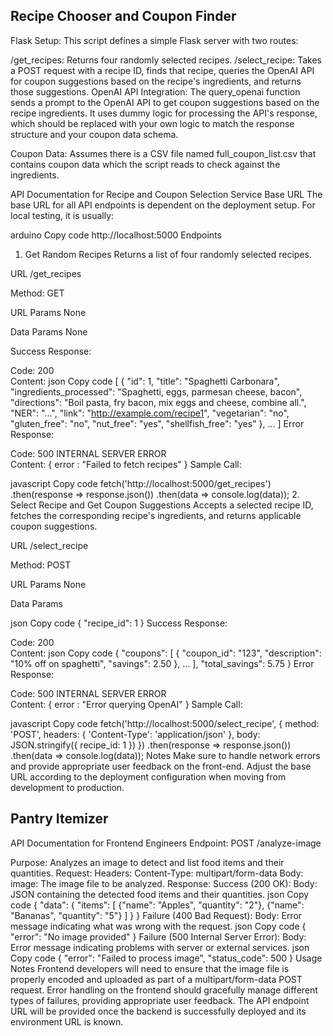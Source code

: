 ## Recipe Chooser and Coupon Finder

Flask Setup: This script defines a simple Flask server with two routes:

/get_recipes: Returns four randomly selected recipes.
/select_recipe: Takes a POST request with a recipe ID, finds that recipe, queries the OpenAI API for coupon suggestions based on the recipe's ingredients, and returns those suggestions.
OpenAI API Integration: The query_openai function sends a prompt to the OpenAI API to get coupon suggestions based on the recipe ingredients. It uses dummy logic for processing the API's response, which should be replaced with your own logic to match the response structure and your coupon data schema.

Coupon Data: Assumes there is a CSV file named full_coupon_list.csv that contains coupon data which the script reads to check against the ingredients.


API Documentation for Recipe and Coupon Selection Service
Base URL
The base URL for all API endpoints is dependent on the deployment setup. For local testing, it is usually:

arduino
Copy code
http://localhost:5000
Endpoints
1. Get Random Recipes
Returns a list of four randomly selected recipes.

URL /get_recipes

Method: GET

URL Params None

Data Params None

Success Response:

Code: 200 <br /> Content:
json
Copy code
[
    {
        "id": 1,
        "title": "Spaghetti Carbonara",
        "ingredients_processed": "Spaghetti, eggs, parmesan cheese, bacon",
        "directions": "Boil pasta, fry bacon, mix eggs and cheese, combine all.",
        "NER": "...",
        "link": "http://example.com/recipe1",
        "vegetarian": "no",
        "gluten_free": "no",
        "nut_free": "yes",
        "shellfish_free": "yes"
    },
    ...
]
Error Response:

Code: 500 INTERNAL SERVER ERROR <br /> Content: { error : "Failed to fetch recipes" }
Sample Call:

javascript
Copy code
fetch('http://localhost:5000/get_recipes')
  .then(response => response.json())
  .then(data => console.log(data));
2. Select Recipe and Get Coupon Suggestions
Accepts a selected recipe ID, fetches the corresponding recipe's ingredients, and returns applicable coupon suggestions.

URL /select_recipe

Method: POST

URL Params None

Data Params

json
Copy code
{
  "recipe_id": 1
}
Success Response:

Code: 200 <br /> Content:
json
Copy code
{
    "coupons": [
        {
            "coupon_id": "123",
            "description": "10% off on spaghetti",
            "savings": 2.50
        },
        ...
    ],
    "total_savings": 5.75
}
Error Response:

Code: 500 INTERNAL SERVER ERROR <br /> Content: { error : "Error querying OpenAI" }
Sample Call:

javascript
Copy code
fetch('http://localhost:5000/select_recipe', {
  method: 'POST',
  headers: {
    'Content-Type': 'application/json'
  },
  body: JSON.stringify({ recipe_id: 1 })
})
.then(response => response.json())
.then(data => console.log(data));
Notes
Make sure to handle network errors and provide appropriate user feedback on the front-end.
Adjust the base URL according to the deployment configuration when moving from development to production.





## Pantry Itemizer

API Documentation for Frontend Engineers
Endpoint: POST /analyze-image

Purpose: Analyzes an image to detect and list food items and their quantities.
Request:
Headers:
Content-Type: multipart/form-data
Body:
image: The image file to be analyzed.
Response:
Success (200 OK):
Body: JSON containing the detected food items and their quantities.
json
Copy code
{
  "data": {
    "items": [
      {"name": "Apples", "quantity": "2"},
      {"name": "Bananas", "quantity": "5"}
    ]
  }
}
Failure (400 Bad Request):
Body: Error message indicating what was wrong with the request.
json
Copy code
{
  "error": "No image provided"
}
Failure (500 Internal Server Error):
Body: Error message indicating problems with server or external services.
json
Copy code
{
  "error": "Failed to process image",
  "status_code": 500
}
Usage Notes
Frontend developers will need to ensure that the image file is properly encoded and uploaded as part of a multipart/form-data POST request.
Error handling on the frontend should gracefully manage different types of failures, providing appropriate user feedback.
The API endpoint URL will be provided once the backend is successfully deployed and its environment URL is known.
